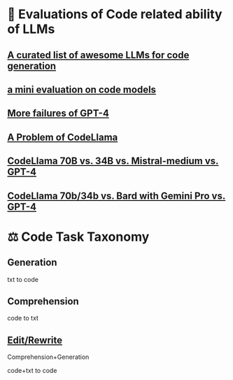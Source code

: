 # 🚦 Evaluations of Code related ability of LLMs

## [A curated list of awesome LLMs for code generation](https://github.com/AI-LLM/ai-llm.github.io/blob/main/Code-LLM-alternatives.md) 
## [a mini evaluation on code models](mini-code-evaluation.html)
## [More failures of GPT-4](https://github.com/AI-LLM/ai-llm.github.io/blob/main/GPT-4-failure.md) 
## [A Problem of CodeLlama](https://medium.com/@GenerationAI/a-problem-of-codellama-1ce57d7b0900)
## [CodeLlama 70B vs. 34B vs. Mistral-medium vs. GPT-4](https://medium.com/@GenerationAI/codellama-70b-vs-34b-vs-mistral-medium-vs-gpt-4-ec7d1739af6a)
## [CodeLlama 70b/34b vs. Bard with Gemini Pro vs. GPT-4](https://medium.com/@GenerationAI/codellama-70b-34b-vs-bard-with-gemini-pro-vs-gpt-4-4efaa3f61c7f)

# ⚖️ Code Task Taxonomy

## Generation
txt to code

## Comprehension 
code to txt

## [Edit/Rewrite](https://github.com/AI-LLM/ai-llm.github.io/blob/main/code-edit-taxonomy.md)
Comprehension+Generation

code+txt to code
